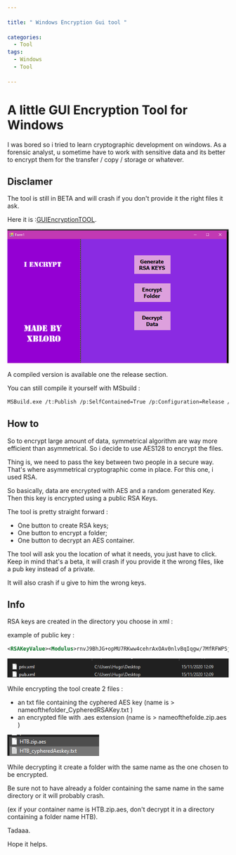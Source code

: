 ```yaml
---

title: " Windows Encryption Gui tool "

categories:
  - Tool
tags:
  - Windows
  - Tool

---
```


# A little GUI Encryption Tool for Windows 

I was bored so i tried to learn cryptographic development on windows.
As a forensic analyst, u sometime have to work with sensitive data and its better to encrypt them for the transfer / copy / storage or whatever.



## Disclamer 

The tool is still in BETA and will crash if you don't provide it the right files it ask.



Here it is :[GUIEncryptionTOOL](https://github.com/Xbloro/AES128WindowsFolderEncryption "here"). 

![welcome](/assets/images/GUIEncryption/welcome.png?raw=true "welcome")

A compiled version is available one the release section.

You can still compile it yourself with MSbuild : 

```bash
MSBuild.exe /t:Publish /p:SelfContained=True /p:Configuration=Release /p:Plateform=x86 /p:PublishDir=C:\Users\WHEREVERUWANTTOPUBLISHIT
```


## How to 

So to encrypt large amount of data, symmetrical algorithm are way more efficient than asymmetrical.
So i decide to use AES128 to encrypt the files.

Thing is, we need to pass the key between two people in a secure way. That's where asymmetrical cryptographic come in place. For this one, i used RSA.

So basically, data are encrypted with AES and a random generated Key. Then this key is encrypted using a public RSA Keys. 

The tool is pretty straight forward : 
- One button to create RSA keys;
- One button to encrypt a folder;
- One button to decrypt an AES container.

The tool will ask you the location of what it needs, you just have to click.
Keep in mind that's a beta, it will crash if you provide it the wrong files, like a pub key instead of a private.

It will also crash if u give to him the wrong keys.

## Info 

RSA keys are created in the directory you choose in xml :

example of public key : 

```xml
<RSAKeyValue><Modulus>rnvJ9BhJG+opMU7RKww4cehrAxOAv0nlvBqIqgw/7MfRFWPSjXoppLmuom5K3b1a6AYqWKyBO1PSd59Wh4q49MUzlfMYg/KOWxIpFQDQ+deNmfoO1UqnikW3W3gXh7HBLbmFTqOphWsiE3MqlvWjJ5WPHwsOs/PD5Z1HXNL+mdE=</Modulus><Exponent>AQAB</Exponent></RSAKeyValue>
```



![Keys](/assets/images/GUIEncryption/RSAkeypair.png?raw=true "keys")




While encrypting the tool create 2 files :

- an txt file containing the cyphered AES key (name is > nameofthefolder_CypheredRSAKey.txt )
- an encrypted file with .aes extension (name is > nameofthefolde.zip.aes )


![AESFiles](/assets/images/GUIEncryption/aesfiles.png?raw=true "aesfiles")


While decrypting it create a folder with the same name as the one chosen to be encrypted.

Be sure not to have already a folder containing the same name in the same directory or it will probably crash.

(ex if your container name is HTB.zip.aes, don't decrypt it in a directory containing a folder name HTB).


Tadaaa.

Hope it helps.